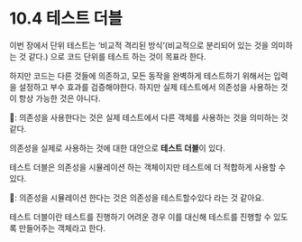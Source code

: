 # 10.4 테스트 더블

이번 장에서 단위 테스트는 ‘비교적 격리된 방식’(비교적으로 분리되어 있는 것을 의미하는 것 같다.) 으로 코드 단위를 테스트 하는 것이 목표라 한다.

하지만 코드는 다른 것들에 의존하고, 모든 동작을 완벽하게 테스트하기 위해서는 입력을 설정하고 부수 효과를 검증해야한다. 하지만 실제 테스트에서 의존성을 사용하는 것이 항상 가능한 것은 아니다.

🌊: 의존성을 사용한다는 것은 실제 테스트에서 다른 객체를 사용하는 것을 의미하는 것 같다.

의존성을 실제로 사용하는 것에 대한 대안으로 **테스트 더블**이 있다.

테스트 더블은 의존성을 시뮬레이션 하는 객체이지만 테스트에 더 적합하게 사용할 수 있다.

🌊: 의존성을 시뮬레이션 한다는 것은 의존성을 테스트할수있다 라는 것 같아요.

테스트 더블이란 테스트를 진행하기 어려운 경우 이를 대신해 테스트를 진행할 수 있도록 만들어주는 객체라고 한다.